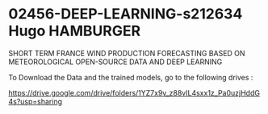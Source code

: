 # 02456-DEEP-LEARNING-s212634 Hugo HAMBURGER
SHORT TERM FRANCE WIND PRODUCTION FORECASTING BASED ON METEOROLOGICAL OPEN-SOURCE DATA AND DEEP LEARNING

To Download the Data and the trained models, go to the following drives :

https://drive.google.com/drive/folders/1YZ7x9v_z88vIL4sxx1z_Pa0uzjHddG4s?usp=sharing
